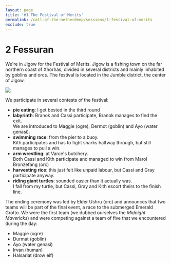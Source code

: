 ```yaml
---
layout: page
title: '#1 The Festival of Merits'
permalink: /call-of-the-netherdeep/sessions/1-festival-of-merits
exclude: true
---
```


# 2 Fessuran

We're in Jigow for the Festival of Merits.
Jigow is a fishing town on the far northern coast of Xhorhas, divided in several districts and mainly inhabited by
goblins and orcs.
The festival is located in the Jumble district, the center of Jigow.

![](https://static.wikia.nocookie.net/criticalrole/images/e/ea/Jigow_-_Deven_Rue.jpg)

We participate in several contests of the festival:

- **pie eating**: I get bested in the third round
- **labyrinth**: Branok and Cassi participate, Branok manages to find the exit.  
  We are introduced to Maggie (ogre), Dermot (goblin) and Ayo (water genasi).
- **swimming race**: from the pier to a buoy.  
  Kith participates and has to fight sharks halfway through, but still manages to pull a win.
- **arm wrestling**: at Varce's butchery.  
  Both Cassi and Kith participate and managed to win from Marol Bronzefang (orc)
- **harvesting rice**: this just felt like unpaid labour, but Cassi and Gray participate anyway.
- **riding giant turtles**: sounded easier than it actually was.  
  I fall from my turtle, but Cassi, Gray and Kith escort theirs to the finish line.

The ending ceremony was led by Elder Ushru (orc) and announces that two teams will be part of the final event, a race to
the submerged Emerald Grotto.
We were the first team (we dubbed ourselves the _Midnight Mavericks_) and were competing against a team of five that we
encountered during the day:

- Maggie (ogre)
- Durmat (goblin)
- Ayo (water genasi)
- Irvan (human)
- Halsariat (drow elf)
